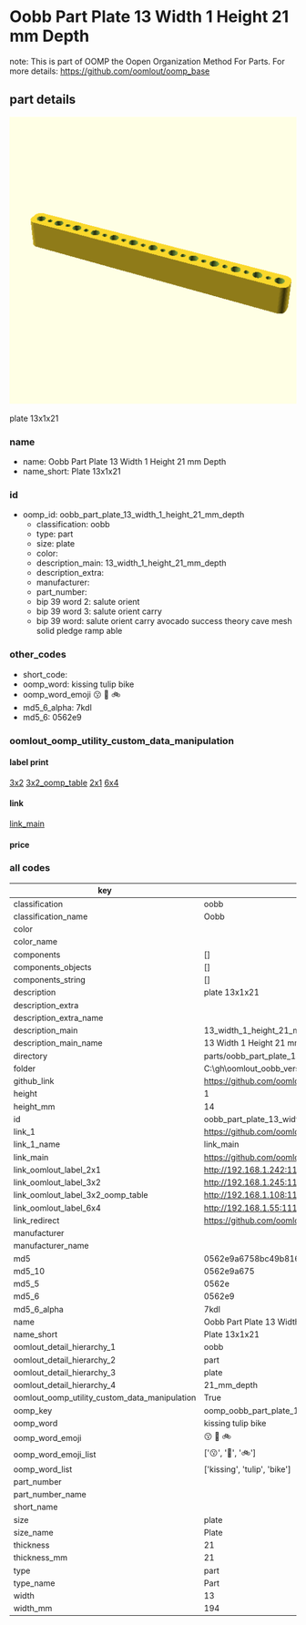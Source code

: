 # Oobb Part Plate 13 Width 1 Height 21 mm Depth  

note: This is part of OOMP the Oopen Organization Method For Parts. For more details: https://github.com/oomlout/oomp_base

##  part details
  

[![](3dpr.png)](3dpr.png)

plate 13x1x21



### name
* name: Oobb Part Plate 13 Width 1 Height 21 mm Depth
* name_short: Plate 13x1x21 
### id
* oomp_id: oobb_part_plate_13_width_1_height_21_mm_depth
  * classification: oobb
  * type: part
  * size: plate
  * color: 
  * description_main: 13_width_1_height_21_mm_depth
  * description_extra: 
  * manufacturer: 
  * part_number: 
  * bip 39 word 2: salute orient
  * bip 39 word 3: salute orient carry
  * bip 39 word: salute orient carry avocado success theory cave mesh solid pledge ramp able

### other_codes
* short_code: 
* oomp_word: kissing tulip bike
* oomp_word_emoji :kissing: :tulip: :bike:
* md5_6_alpha: 7kdl
* md5_6: 0562e9






### oomlout_oomp_utility_custom_data_manipulation
#### label print
[3x2](http://192.168.1.245:1112/?label=oomp%207kdl)
[3x2_oomp_table](http://192.168.1.108:1112/?label=oomp%207kdl)
[2x1](http://192.168.1.242:1112/?label=oomp%207kdl)
[6x4](http://192.168.1.55:1112/?label=oomp%207kdl)    

#### link

[link_main](https://github.com/oomlout/oomlout_oobb_version_4_generated_parts/tree/main/navigation_oomp/oobb/part/plate/13_width_1_height_21_mm_depth/part)                              

#### price







### all codes 
| key | value |  
| --- | --- |  
| classification | oobb |  
| classification_name | Oobb |  
| color |  |  
| color_name |  |  
| components | [] |  
| components_objects | [] |  
| components_string | [] |  
| description | plate 13x1x21 |  
| description_extra |  |  
| description_extra_name |  |  
| description_main | 13_width_1_height_21_mm_depth |  
| description_main_name | 13 Width 1 Height 21 mm Depth |  
| directory | parts/oobb_part_plate_13_width_1_height_21_mm_depth |  
| folder | C:\gh\oomlout_oobb_version_4_generated_parts\parts\oobb_part_plate_13_width_1_height_21_mm_depth |  
| github_link | https://github.com/oomlout/oomlout_oomp_part_src/tree/main/parts/oobb_part_plate_13_width_1_height_21_mm_depth |  
| height | 1 |  
| height_mm | 14 |  
| id | oobb_part_plate_13_width_1_height_21_mm_depth |  
| link_1 | https://github.com/oomlout/oomlout_oobb_version_4_generated_parts/tree/main/navigation_oomp/oobb/part/plate/13_width_1_height_21_mm_depth/part |  
| link_1_name | link_main |  
| link_main | https://github.com/oomlout/oomlout_oobb_version_4_generated_parts/tree/main/navigation_oomp/oobb/part/plate/13_width_1_height_21_mm_depth/part |  
| link_oomlout_label_2x1 | http://192.168.1.242:1112/?label=oomp%207kdl |  
| link_oomlout_label_3x2 | http://192.168.1.245:1112/?label=oomp%207kdl |  
| link_oomlout_label_3x2_oomp_table | http://192.168.1.108:1112/?label=oomp%207kdl |  
| link_oomlout_label_6x4 | http://192.168.1.55:1112/?label=oomp%207kdl |  
| link_redirect | https://github.com/oomlout/oomlout_oobb_version_4_generated_parts/tree/main/parts/oobb_plate_13_01_21 |  
| manufacturer |  |  
| manufacturer_name |  |  
| md5 | 0562e9a6758bc49b816c20fe45e725f6 |  
| md5_10 | 0562e9a675 |  
| md5_5 | 0562e |  
| md5_6 | 0562e9 |  
| md5_6_alpha | 7kdl |  
| name | Oobb Part Plate 13 Width 1 Height 21 mm Depth |  
| name_short | Plate 13x1x21  |  
| oomlout_detail_hierarchy_1 | oobb |  
| oomlout_detail_hierarchy_2 | part |  
| oomlout_detail_hierarchy_3 | plate |  
| oomlout_detail_hierarchy_4 | 21_mm_depth |  
| oomlout_oomp_utility_custom_data_manipulation | True |  
| oomp_key | oomp_oobb_part_plate_13_width_1_height_21_mm_depth |  
| oomp_word | kissing tulip bike |  
| oomp_word_emoji | :kissing: :tulip: :bike: |  
| oomp_word_emoji_list | [':kissing:', ':tulip:', ':bike:'] |  
| oomp_word_list | ['kissing', 'tulip', 'bike'] |  
| part_number |  |  
| part_number_name |  |  
| short_name |  |  
| size | plate |  
| size_name | Plate |  
| thickness | 21 |  
| thickness_mm | 21 |  
| type | part |  
| type_name | Part |  
| width | 13 |  
| width_mm | 194 |  
